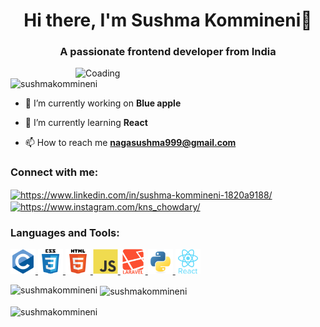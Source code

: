 <h1 align="center">Hi there, I'm Sushma Kommineni👋</h1>
<h3 align="center">A passionate frontend developer from India</h3>
<img align="right" alt="Coading" width="400" src="https://clipartspub.com/images/coding-clipart-person-6.jpg"

<p align="left"> <img src="https://komarev.com/ghpvc/?username=sushmakommineni&label=Profile%20views&color=0e75b6&style=flat" alt="sushmakommineni" /> </p>

- 🔭 I’m currently working on **Blue apple**

- 🌱 I’m currently learning **React**

- 📫 How to reach me **nagasushma999@gmail.com**

<h3 align="left">Connect with me:</h3>
<p align="left">
<a href="https://linkedin.com/in/https://www.linkedin.com/in/sushma-kommineni-1820a9188/" target="blank"><img align="center" src="https://raw.githubusercontent.com/rahuldkjain/github-profile-readme-generator/master/src/images/icons/Social/linked-in-alt.svg" alt="https://www.linkedin.com/in/sushma-kommineni-1820a9188/" height="30" width="40" /></a>
<a href="https://instagram.com/https://www.instagram.com/kns_chowdary/" target="blank"><img align="center" src="https://raw.githubusercontent.com/rahuldkjain/github-profile-readme-generator/master/src/images/icons/Social/instagram.svg" alt="https://www.instagram.com/kns_chowdary/" height="30" width="40" /></a>
</p>

<h3 align="left">Languages and Tools:</h3>
<p align="left"> <a href="https://www.cprogramming.com/" target="_blank" rel="noreferrer"> <img src="https://raw.githubusercontent.com/devicons/devicon/master/icons/c/c-original.svg" alt="c" width="40" height="40"/> </a> <a href="https://www.w3schools.com/css/" target="_blank" rel="noreferrer"> <img src="https://raw.githubusercontent.com/devicons/devicon/master/icons/css3/css3-original-wordmark.svg" alt="css3" width="40" height="40"/> </a> <a href="https://www.w3.org/html/" target="_blank" rel="noreferrer"> <img src="https://raw.githubusercontent.com/devicons/devicon/master/icons/html5/html5-original-wordmark.svg" alt="html5" width="40" height="40"/> </a> <a href="https://developer.mozilla.org/en-US/docs/Web/JavaScript" target="_blank" rel="noreferrer"> <img src="https://raw.githubusercontent.com/devicons/devicon/master/icons/javascript/javascript-original.svg" alt="javascript" width="40" height="40"/> </a> <a href="https://laravel.com/" target="_blank" rel="noreferrer"> <img src="https://raw.githubusercontent.com/devicons/devicon/master/icons/laravel/laravel-plain-wordmark.svg" alt="laravel" width="40" height="40"/> </a> <a href="https://www.python.org" target="_blank" rel="noreferrer"> <img src="https://raw.githubusercontent.com/devicons/devicon/master/icons/python/python-original.svg" alt="python" width="40" height="40"/> </a> <a href="https://reactjs.org/" target="_blank" rel="noreferrer"> <img src="https://raw.githubusercontent.com/devicons/devicon/master/icons/react/react-original-wordmark.svg" alt="react" width="40" height="40"/> </a> </p>

<p><img align="left" src="https://github-readme-stats.vercel.app/api/top-langs?username=sushmakommineni&show_icons=true&locale=en&layout=compact" alt="sushmakommineni" /></p>

<p>&nbsp;<img align="center" src="https://github-readme-stats.vercel.app/api?username=sushmakommineni&show_icons=true&locale=en" alt="sushmakommineni" /></p>

<p><img align="center" src="https://github-readme-streak-stats.herokuapp.com/?user=sushmakommineni&" alt="sushmakommineni" /></p>
